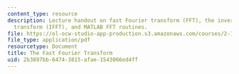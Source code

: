 ```yaml
---
content_type: resource
description: Lecture handout on fast Fourier transform (FFT), the inverse fast Fourier
  transform (IFFT), and MATLAB FFT routines.
file: https://ol-ocw-studio-app-production.s3.amazonaws.com/courses/2-161-signal-processing-continuous-and-discrete-fall-2008/2b3897bb64743815afae1543066ed4ff_fft.pdf
file_type: application/pdf
resourcetype: Document
title: The Fast Fourier Transform
uid: 2b3897bb-6474-3815-afae-1543066ed4ff
---
```

